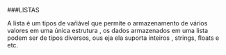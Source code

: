 ###LISTAS

A lista é um tipos de vaŕiável que permite o armazenamento de vários valores em uma única estrutura , os dados armazenados em uma lista podem 
ser de tipos diversos, ous eja ela suporta inteiros , strings, floats e etc.
